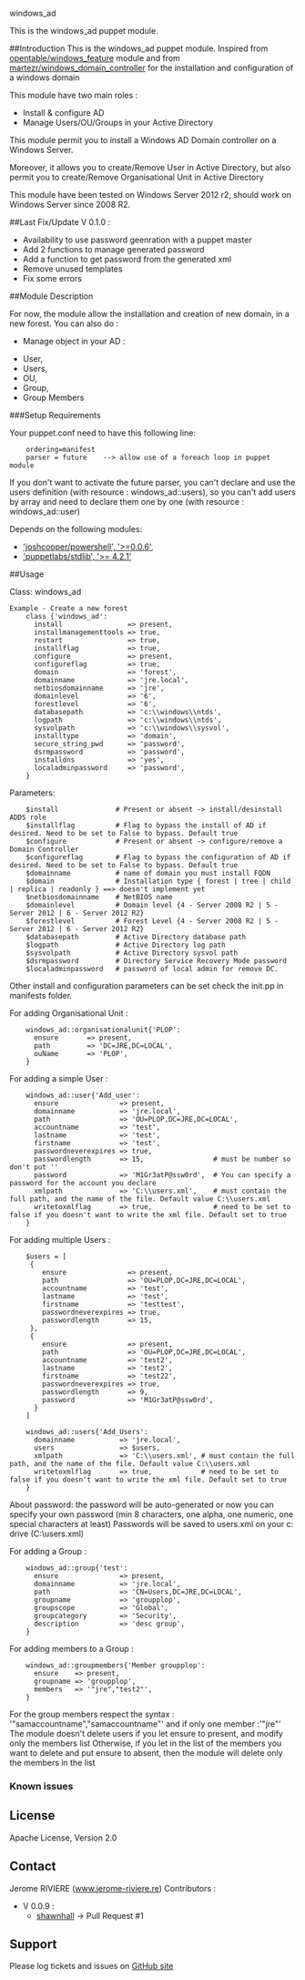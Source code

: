 windows_ad

This is the windows_ad puppet module.

##Introduction
This is the windows_ad puppet module.
Inspired from [opentable/windows_feature](https://forge.puppetlabs.com/opentable/windows_feature) module and from [martezr/windows_domain_controller](https://forge.puppetlabs.com/martezr/windows_domain_controller) for the installation and configuration of a windows domain

This module have two main roles : 
- Install & configure AD
- Manage Users/OU/Groups in your Active Directory


This module permit you to install a Windows AD Domain controller on a Windows Server.


Moreover, it allows you to create/Remove User in Active Directory, but also permit you to create/Remove Organisational Unit in Active Directory


This module have been tested on Windows Server 2012 r2, should work on Windows Server since 2008 R2.

##Last Fix/Update
V 0.1.0 :
 - Availability to use password geenration with a puppet master
 - Add 2 functions to manage generated password
 - Add a function to get password from the generated xml
 - Remove unused templates
 - Fix some errors

##Module Description

For now, the module allow the installation and creation of new domain, in a new forest.
You can also do :
+ Manage object in your AD :
 - User, 
 - Users,
 - OU,
 - Group,
 - Group Members


###Setup Requirements

Your puppet.conf need to have this following line:
```
	ordering=manifest
	parser = future    --> allow use of a foreach loop in puppet module 
``` 

If you don't want to activate the future parser, you can't declare and use the users definition (with resource : windows_ad::users), 
so you can't add users by array and need to declare them one by one (with resource : windows_ad::user)


Depends on the following modules:
 - ['joshcooper/powershell', '>=0.0.6'](https://forge.puppetlabs.com/joshcooper/powershell),
 - ['puppetlabs/stdlib', '>= 4.2.1'](https://forge.puppetlabs.com/puppetlabs/stdlib)

##Usage

Class: windows_ad  
```
Example - Create a new forest
	class {'windows_ad':
	  install                => present,
	  installmanagementtools => true,
	  restart                => true,
	  installflag            => true,
	  configure              => present,
	  configureflag          => true,
	  domain                 => 'forest',
	  domainname             => 'jre.local',
	  netbiosdomainname      => 'jre',
	  domainlevel            => '6',
	  forestlevel            => '6',
	  databasepath           => 'c:\\windows\\ntds',
	  logpath                => 'c:\\windows\\ntds',
	  sysvolpath             => 'c:\\windows\\sysvol',
	  installtype            => 'domain',
	  secure_string_pwd      => 'password',
	  dsrmpassword           => 'password',
	  installdns             => 'yes',
	  localadminpassword     => 'password',
	}
```
Parameters:
```
	$install              # Present or absent -> install/desinstall ADDS role
	$installflag          # Flag to bypass the install of AD if desired. Need to be set to False to bypass. Default true
	$configure            # Present or absent -> configure/remove a Domain Controller
	$configureflag        # Flag to bypass the configuration of AD if desired. Need to be set to False to bypass. Default true
	$domainname           # name of domain you must install FQDN
	$domain               # Installation type { forest | tree | child | replica | readonly } ==> doesn't implement yet
	$netbiosdomainname    # NetBIOS name
	$domainlevel          # Domain level {4 - Server 2008 R2 | 5 - Server 2012 | 6 - Server 2012 R2}
	$forestlevel          # Forest Level {4 - Server 2008 R2 | 5 - Server 2012 | 6 - Server 2012 R2}
	$databasepath         # Active Directory database path
	$logpath              # Active Directory log path
	$sysvolpath           # Active Directory sysvol path
	$dsrmpassword         # Directory Service Recovery Mode password
	$localadminpassword   # password of local admin for remove DC.
``` 
Other install and configuration parameters can be set check the init.pp in manifests folder. 

For adding Organisational Unit : 
```
	windows_ad::organisationalunit{'PLOP':
	  ensure       => present,
	  path         => 'DC=JRE,DC=LOCAL',
	  ouName       => 'PLOP',
	}
```


For adding a simple User :
```
	windows_ad::user{'Add_user':
	  ensure               => present,
	  domainname           => 'jre.local',
	  path                 => 'OU=PLOP,DC=JRE,DC=LOCAL',
	  accountname          => 'test',
	  lastname             => 'test',
	  firstname            => 'test',
	  passwordneverexpires => true,
	  passwordlength       => 15,                 # must be number so don't put ''
	  password             => 'M1Gr3atP@ssw0rd',  # You can specify a password for the account you declare
	  xmlpath              => 'C:\\users.xml',    # must contain the full path, and the name of the file. Default value C:\\users.xml
	  writetoxmlflag       => true,               # need to be set to false if you doesn't want to write the xml file. Default set to true
	}
```

For adding multiple Users :
```
	$users = [
	 {
		ensure               => present,
		path                 => 'OU=PLOP,DC=JRE,DC=LOCAL',
		accountname          => 'test',
		lastname             => 'test',
		firstname            => 'testtest',
		passwordneverexpires => true,
		passwordlength       => 15,
	 },
	 {
		ensure               => present,
		path                 => 'OU=PLOP,DC=JRE,DC=LOCAL',
		accountname          => 'test2',
		lastname             => 'test2',
		firstname            => 'test22',
		passwordneverexpires => true,
		passwordlength       => 9,
		password             => 'M1Gr3atP@ssw0rd',
	  }
	]

	windows_ad::users{'Add_Users':
	  domainname           => 'jre.local',
	  users                => $users,
	  xmlpath              => 'C:\\users.xml', # must contain the full path, and the name of the file. Default value C:\\users.xml
	  writetoxmlflag       => true,            # need to be set to false if you doesn't want to write the xml file. Default set to true
	}
```

About password: the password will be auto-generated or now you can specify your own password (min 8 characters, one alpha, one numeric, one special characters at least)
Passwords will be saved to users.xml on your c: drive (C:\users.xml)

For adding a Group :
```
	windows_ad::group{'test':
	  ensure               => present,
	  domainname           => 'jre.local',
	  path                 => 'CN=Users,DC=JRE,DC=LOCAL',
	  groupname            => 'groupplop',
	  groupscope           => 'Global',
	  groupcategory        => 'Security',
	  description          => 'desc group',
	}
```

For adding members to a Group :
```
	windows_ad::groupmembers{'Member groupplop':
	  ensure    => present,
	  groupname => 'groupplop',
	  members   => '"jre","test2"',
	}
```

For the group members respect the syntax : '"samaccountname","samaccountname"' and if only one member :'"jre"'
The module doesn't delete users if you let ensure to present, and modify only the members list
Otherwise, if you let in the list of the members you want to delete and put ensure to absent, then the module will delete only the members in the list 

### Known issues


License
-------
Apache License, Version 2.0

Contact
-------
Jerome RIVIERE (www.jerome-riviere.re)
Contributors : 
 + V 0.0.9 :
   - [shawnhall](https://github.com/shawnhall)  -> Pull Request #1

Support
-------

Please log tickets and issues on [GitHub site](https://github.com/ninja-2/windows_ad/issues)
